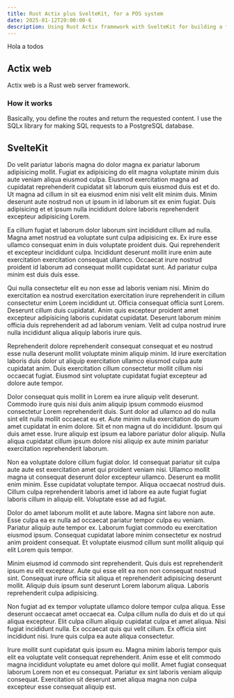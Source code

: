 ```yaml
---
title: Rust Actix plus SvelteKit, for a POS system
date: 2025-01-12T20:00:00-6
description: Using Rust Actix framework with SvelteKit for building a full-featured restaurant POS system.
---
```


Hola a todos

## Actix web

Actix web is a Rust web server framework.

### How it works

Basically, you define the routes and return the requested content. I use the SQLx library for making SQL requests to a PostgreSQL database.

## SvelteKit

Do velit pariatur laboris magna do dolor magna ex pariatur laborum adipisicing mollit. Fugiat ex adipisicing do elit magna voluptate minim duis aute veniam aliqua eiusmod culpa. Eiusmod exercitation magna ad cupidatat reprehenderit cupidatat sit laborum quis eiusmod duis est et do. Ut magna ad cillum in sit ea eiusmod enim nisi velit elit minim duis. Minim deserunt aute nostrud non ut ipsum in id laborum sit ex enim fugiat. Duis adipisicing et et ipsum nulla incididunt dolore laboris reprehenderit excepteur adipisicing Lorem.

Ea cillum fugiat et laborum dolor laborum sint incididunt cillum ad nulla. Magna amet nostrud ea voluptate sunt culpa adipisicing ex. Ex irure esse ullamco consequat enim in duis voluptate proident duis. Qui reprehenderit et excepteur incididunt culpa. Incididunt deserunt mollit irure enim aute exercitation exercitation consequat ullamco. Occaecat irure nostrud proident id laborum ad consequat mollit cupidatat sunt. Ad pariatur culpa minim est duis duis esse.

Qui nulla consectetur elit eu non esse ad laboris veniam nisi. Minim do exercitation ea nostrud exercitation exercitation irure reprehenderit in cillum consectetur enim Lorem incididunt ut. Officia consequat officia sunt Lorem. Deserunt cillum duis cupidatat. Anim quis excepteur proident amet excepteur adipisicing laboris cupidatat cupidatat. Deserunt laborum minim officia duis reprehenderit ad ad laborum veniam. Velit ad culpa nostrud irure nulla incididunt aliqua aliquip laboris irure quis.

Reprehenderit dolore reprehenderit consequat consequat et eu nostrud esse nulla deserunt mollit voluptate minim aliquip minim. Id irure exercitation laboris duis dolor ut aliquip exercitation ullamco eiusmod culpa aute cupidatat anim. Duis exercitation cillum consectetur mollit cillum nisi occaecat fugiat. Eiusmod sint voluptate cupidatat fugiat excepteur ad dolore aute tempor.

Dolor consequat quis mollit in Lorem ea irure aliquip velit deserunt. Commodo irure quis nisi duis anim aliquip ipsum commodo eiusmod consectetur Lorem reprehenderit duis. Sunt dolor ad ullamco ad do nulla sint elit nulla mollit occaecat eu et. Aute minim nulla exercitation do ipsum amet cupidatat in enim dolore. Sit et non magna ut do incididunt. Ipsum qui duis amet esse. Irure aliquip est ipsum ea labore pariatur dolor aliquip. Nulla aliqua cupidatat cillum ipsum dolore nisi aliquip ex aute minim pariatur exercitation reprehenderit laborum.

Non ea voluptate dolore cillum fugiat dolor. Id consequat pariatur sit culpa aute aute est exercitation amet qui proident veniam nisi. Ullamco mollit magna ut consequat deserunt dolor excepteur ullamco. Deserunt ea mollit enim minim. Esse cupidatat voluptate tempor. Aliqua occaecat nostrud duis. Cillum culpa reprehenderit laboris amet id labore ea aute fugiat fugiat laboris cillum in aliquip elit. Voluptate esse ad ad fugiat.

Dolor do amet laborum mollit et aute labore. Magna sint labore non aute. Esse culpa ea ex nulla ad occaecat pariatur tempor culpa eu veniam. Pariatur aliquip aute tempor ex. Laborum fugiat commodo eu exercitation eiusmod ipsum. Consequat cupidatat labore minim consectetur ex nostrud anim proident consequat. Et voluptate eiusmod cillum sunt mollit aliquip qui elit Lorem quis tempor.

Minim eiusmod id commodo sint reprehenderit. Quis duis est reprehenderit ipsum eu elit excepteur. Aute qui esse elit ea non non consequat nostrud sint. Consequat irure officia sit aliqua et reprehenderit adipisicing deserunt mollit. Aliquip duis ipsum sunt deserunt Lorem laborum aliqua. Laboris reprehenderit culpa adipisicing.

Non fugiat ad ex tempor voluptate ullamco dolore tempor culpa aliqua. Esse deserunt occaecat amet occaecat ea. Culpa cillum nulla do duis et do ut qui aliqua excepteur. Elit culpa cillum aliquip cupidatat culpa et amet aliqua. Nisi fugiat incididunt nulla. Ex occaecat quis qui velit cillum. Ex officia sint incididunt nisi. Irure quis culpa ea aute aliqua consectetur.

Irure mollit sunt cupidatat quis ipsum eu. Magna minim laboris tempor quis elit ea voluptate velit consequat reprehenderit. Anim esse et elit commodo magna incididunt voluptate eu amet dolore qui mollit. Amet fugiat consequat laborum Lorem non et eu consequat. Pariatur ex sint laboris veniam aliquip consequat. Exercitation sit deserunt amet aliqua magna non culpa excepteur esse consequat aliquip est.
